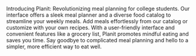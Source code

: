 Introducing Planit: Revolutionizing meal planning for college students.
Our interface offers a sleek meal planner and a diverse food catalog to streamline your weekly meals.
Add meals effortlessly from our catalog or customize with your own recipes. 
With a user-friendly interface and convenient features like a grocery list, Planit promotes mindful eating and saves you time.
Say goodbye to complicated meal planning and hello to a simpler, more efficient way to eat well.

